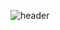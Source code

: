 ![header](https://capsule-render.vercel.app/api?type=waving&color=timeAuto&height=500&section=header&text=Welcome!&desc=Jiyeon's%20Github🍀%20&fontSize=70&descSize=40&fontColor=ffffff&fontAlignY=50)
